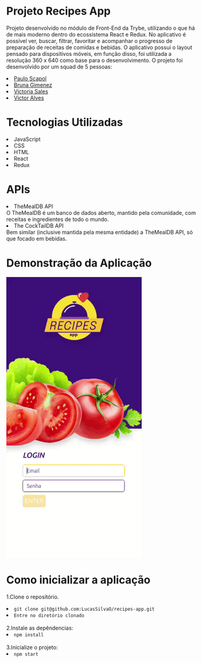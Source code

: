 # Projeto Recipes App
Projeto desenvolvido no módulo de Front-End da Trybe, utilizando o que há de mais moderno dentro do ecossistema React e Redux.
No aplicativo é possível ver, buscar, filtrar, favoritar e acompanhar o progresso de preparação de receitas de comidas e bebidas.
O aplicativo possui o layout pensado para dispositivos móveis, em função disso, foi utilizada a resolução 360 x 640 como base para o desenvolvimento.
O projeto foi desenvolvido por um squad de 5 pessoas:
<li><a href="https://github.com/PauloScapol">Paulo Scapol</a></li>
<li><a href="https://github.com/brunagimenez">Bruna Gimenez</a></li>
<li><a href="https://github.com/VicSales28">Victoria Sales</a></li>
<li><a href="https://github.com/VictorDmgs">Victor Alves</a></li>

# Tecnologias Utilizadas
<li>JavaScript</li>
<li>CSS</li>
<li>HTML</li>
<li>React</li>
<li>Redux</li>

# APIs
<li>TheMealDB API</li>
O TheMealDB é um banco de dados aberto, mantido pela comunidade, com receitas e ingredientes de todo o mundo.
<li>The CockTailDB API</li>
Bem similar (inclusive mantida pela mesma entidade) a TheMealDB API, só que focado em bebidas.

# Demonstração da Aplicação

<img src="./demonstracao.gif" alt="GIF animado">

# Como inicializar a aplicação

1.Clone o repositório.
<li><code>git clone git@github.com:LucasSilvaO/recipes-app.git </code></li>
<li><code>Entre no diretório clonado </code></li>
<br/>
2.Instale as depêndencias:
<li><code>npm install</code></li>
<br/>
3.Inicialize o projeto:
<br/>
<li><code>npm start</code></li>